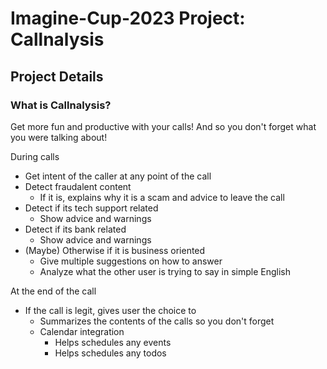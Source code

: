 # Imagine-Cup-2023 Project: Callnalysis

## Project Details

### What is Callnalysis?

Get more fun and productive with your calls!
And so you don't forget what you were talking about!
</br>

During calls

- Get intent of the caller at any point of the call
- Detect fraudalent content
  - If it is, explains why it is a scam and advice to leave the call
- Detect if its tech support related
  - Show advice and warnings
- Detect if its bank related
  - Show advice and warnings
- (Maybe) Otherwise if it is business oriented
  - Give multiple suggestions on how to answer
  - Analyze what the other user is trying to say in simple English

At the end of the call

- If the call is legit, gives user the choice to
  - Summarizes the contents of the calls so you don't forget
  - Calendar integration
    - Helps schedules any events
    - Helps schedules any todos
